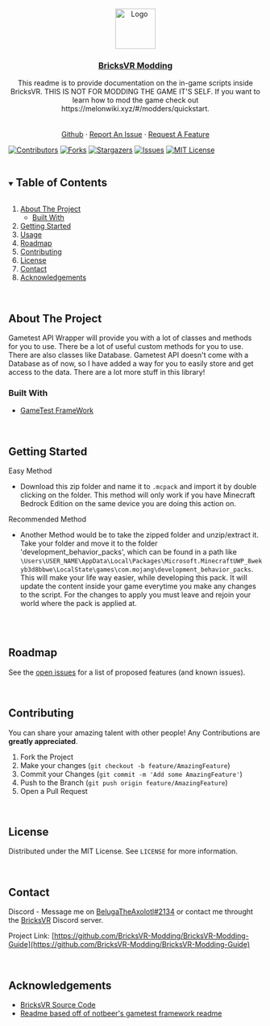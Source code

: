 <!--
This README.md template was NOT orginally created by me(notbeer)! This is a fork of:
https://github.com/othneildrew/Best-README-Template
-->


<!-- PROJECT LOGO -->
<br />
<p align="center">
<a href="https://github.com/BricksVR-Modding/BricksVR-Modding-Guide">
    <img src="https://avatars.githubusercontent.com/u/94014912?s=200&v=4" alt="Logo" width="80" height="80">
  </a>
  <h3 align="center"><u>BricksVR Modding</u></h3>

  <p align="center">
    This readme is to provide documentation on the in-game scripts inside BricksVR. THIS IS NOT FOR MODDING THE GAME IT'S SELF. If you want to learn how to mod the game check out https://melonwiki.xyz/#/modders/quickstart.
    <br />
    <br />
    <br />
    <a href="https://github.com/BricksVR-Modding/BricksVR-Modding-Guide">Github</a>
    ·
    <a href="https://github.com/BricksVR-Modding/BricksVR-Modding-Guide/issues">Report An Issue</a>
    ·
    <a href="https://github.com/BricksVR-Modding/BricksVR-Modding-Guide/issues">Request A Feature</a>
  </p>
</p>

  [![Contributors][contributors-shield]][contributors-url]
  [![Forks][forks-shield]][forks-url]
  [![Stargazers][stars-shield]][stars-url]
  [![Issues][issues-shield]][issues-url]
  [![MIT License][license-shield]][license-url]

<!-- TABLE OF CONTENTS -->
<details open="open">
  <summary><h2 style="display: inline-block">Table of Contents</h2></summary>
  <ol>
    <li>
      <a href="#about-the-project">About The Project</a>
      <ul>
        <li><a href="#built-with">Built With</a></li>
      </ul>
    </li>
    <li>
      <a href="#getting-started">Getting Started</a>
    </li>
    <li><a href="#usage">Usage</a></li>
    <li><a href="#roadmap">Roadmap</a></li>
    <li><a href="#contributing">Contributing</a></li>
    <li><a href="#license">License</a></li>
    <li><a href="#contact">Contact</a></li>
    <li><a href="#acknowledgements">Acknowledgements</a></li>
  </ol>
</details>



<!-- ABOUT THE PROJECT -->
<br />

## About The Project

  Gametest API Wrapper will provide you with a lot of classes and methods for you to use. There be a lot of useful custom methods for you to use. There are also classes like Database. Gametest API doesn't come with a Database as of now, so I have added a way for you to easily store and get access to the data. There are a lot more stuff in this library!


### Built With

* [GameTest FrameWork](https://docs.microsoft.com/en-us/minecraft/creator/scriptapi/mojang-minecraft/mojang-minecraft)



<!-- GETTING STARTED -->
<br />

## Getting Started

Easy Method
* Download this zip folder and name it to `.mcpack` and import it by double clicking on the folder. This method will only work if you have Minecraft Bedrock Edition on the same device you are doing this action on.

Recommended Method
* Another Method would be to take the zipped folder and unzip/extract it. Take your folder and move it to the folder 'development_behavior_packs', which can be found in a path like `\Users\USER_NAME\AppData\Local\Packages\Microsoft.MinecraftUWP_8wekyb3d8bbwe\LocalState\games\com.mojang\development_behavior_packs`. This will make your life way easier, while developing this pack. It will update the content inside your game everytime you make any changes to the script. For the changes to apply you must leave and rejoin your world where the pack is applied at.

<br />
<!-- ROADMAP -->
<br />

## Roadmap

See the [open issues](https://github.com/BricksVR-Modding/BricksVR-Modding-Guide/issues) for a list of proposed features (and known issues).



<!-- CONTRIBUTING -->
<br />

## Contributing

You can share your amazing talent with other people! Any Contributions are **greatly appreciated**. 

1. Fork the Project
2. Make your changes (`git checkout -b feature/AmazingFeature`)
3. Commit your Changes (`git commit -m 'Add some AmazingFeature'`)
4. Push to the Branch (`git push origin feature/AmazingFeature`)
5. Open a Pull Request



<!-- LICENSE -->
<br />

## License

Distributed under the MIT License. See `LICENSE` for more information.



<!-- CONTACT -->
<br />

## Contact

Discord - Message me on [BelugaTheAxolotl#2134](https://discordapp.com/users/566770844286844953/) or contact me throught the [BricksVR](https://discord.gg/smD8uxHjxU) Discord server.

Project Link: [https://github.com/BricksVR-Modding/BricksVR-Modding-Guide](https://github.com/BricksVR-Modding/BricksVR-Modding-Guide)

<br />

## Acknowledgements

* [BricksVR Source Code](https://github.com/d12/bricksvr-game)
* [Readme based off of notbeer's gametest framework readme](https://github.com/notbeer/Gametest-API-Wrapper)

[contributors-shield]: https://img.shields.io/github/contributors/BricksVR-Modding/BricksVR-Modding-Guide.svg?style=for-the-badge
[contributors-url]: https://github.com/BricksVR-Modding/BricksVR-Modding-Guide/graphs/contributors
[forks-shield]: https://img.shields.io/github/forks/BricksVR-Modding/BricksVR-Modding-Guide.svg?style=for-the-badge
[forks-url]: https://github.com/https://github.com/BricksVR-Modding/BricksVR-Modding-Guide/network/members
[stars-shield]: https://img.shields.io/github/stars/BricksVR-Modding/BricksVR-Modding-Guide.svg?style=for-the-badge
[stars-url]: https://github.com/BricksVR-Modding/BricksVR-Modding-Guide/stargazers
[issues-shield]: https://img.shields.io/github/issues/BricksVR-Modding/BricksVR-Modding-Guide.svg?style=for-the-badge
[issues-url]: https://github.com/BricksVR-Modding/BricksVR-Modding-Guide
[license-shield]: https://img.shields.io/github/license/BricksVR-Modding/BricksVR-Modding-Guide.svg?style=for-the-badge
[license-url]: https://github.com/BricksVR-Modding/BricksVR-Modding-Guide/blob/main/LICENSE
